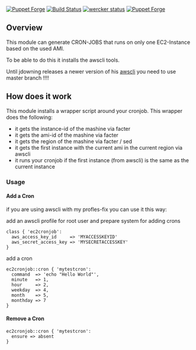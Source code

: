 [![Puppet Forge](https://img.shields.io/puppetforge/v/paschdan/ec2cronjob.svg)](https://forge.puppetlabs.com/paschdan/ec2cronjob)
[![Build Status](https://travis-ci.org/asgoodasnu/puppet-ec2cronjob.svg)](https://travis-ci.org/asgoodasnu/puppet-ec2cronjob)
[![wercker status](https://app.wercker.com/status/430494f38e61c46e948dcd39b6f3f6d8/s/master "wercker status")](https://app.wercker.com/project/bykey/430494f38e61c46e948dcd39b6f3f6d8)
[![Puppet Forge](https://img.shields.io/puppetforge/dt/paschdan/ec2cronjob.svg)]()

## Overview

This module can generate CRON-JOBS that runs on only one EC2-Instance based on the used AMI.

To be able to do this it installs the awscli tools.

Until jdowning releases a newer version of his [awscli](https://forge.puppetlabs.com/jdowning/awscli)
you need to use master branch !!!!

## How does it work

This module installs a wrapper script around your cronjob.
This wrapper does the following:

* it gets the instance-id of the mashine via facter
* it gets the ami-id of the mashine via facter
* it gets the region of the mashine via facter / sed
* it gets the first instance with the current ami in the current region via awscli
* it runs your cronjob if the first instance (from awscli) is the same as the current instance

### Usage


#### Add a Cron

if you are using awscli with my profles-fix you can use it this way:

add an awscli profile for root user and prepare system for adding crons

```
class { 'ec2cronjob':
  aws_access_key_id     => 'MYACCESSKEYID'
  aws_secret_access_key => 'MYSECRETACCESSKEY'
}
```

add a cron

```
ec2cronjob::cron { 'mytestcron':
  command  => 'echo "Hello World"',
  minute   => 1,
  hour     => 2,
  weekday  => 4,
  month    => 5,
  monthday => 7
}
```

#### Remove a Cron

```
ec2cronjob::cron { 'mytestcron':
  ensure => absent
}
```
